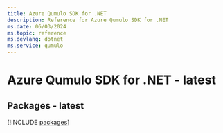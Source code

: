 ```yaml
---
title: Azure Qumulo SDK for .NET
description: Reference for Azure Qumulo SDK for .NET
ms.date: 06/03/2024
ms.topic: reference
ms.devlang: dotnet
ms.service: qumulo
---
```

# Azure Qumulo SDK for .NET - latest
## Packages - latest
[!INCLUDE [packages](qumulo-index.md)]
